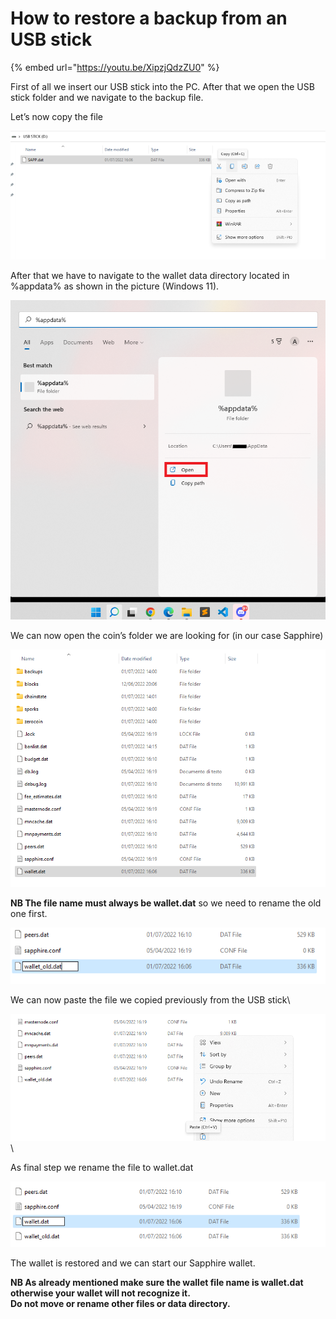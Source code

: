 # How to restore a backup from an USB stick

{% embed url="https://youtu.be/XipzjQdzZU0" %}

First of all we insert our USB stick into the PC. After that we open the USB stick folder and we navigate to the backup file.

Let’s now copy the file

![](<../../.gitbook/assets/0 (2)>)

After that we have to navigate to the wallet data directory located in %appdata% as shown in the picture (Windows 11).

![](<../../.gitbook/assets/1 (3)>)

We can now open the coin’s folder we are looking for (in our case Sapphire)

![](../../.gitbook/assets/2)

**NB The file name must always be wallet.dat** so we need to rename the old one first.

![](<../../.gitbook/assets/3 (1)>)

We can now paste the file we copied previously from the USB stick\


![](<../../.gitbook/assets/4 (3)>)\


As final step we rename the file to wallet.dat

![](<../../.gitbook/assets/5 (2)>)

The wallet is restored and we can start our Sapphire wallet.

**NB As already mentioned make sure the wallet file name is wallet.dat otherwise your wallet will not recognize it.**\
**Do not move or rename other files or data directory.**
